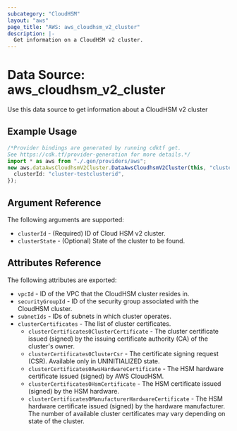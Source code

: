 ```yaml
---
subcategory: "CloudHSM"
layout: "aws"
page_title: "AWS: aws_cloudhsm_v2_cluster"
description: |-
  Get information on a CloudHSM v2 cluster.
---
```


# Data Source: aws\_cloudhsm\_v2\_cluster

Use this data source to get information about a CloudHSM v2 cluster

## Example Usage

```typescript
/*Provider bindings are generated by running cdktf get.
See https://cdk.tf/provider-generation for more details.*/
import * as aws from "./.gen/providers/aws";
new aws.dataAwsCloudhsmV2Cluster.DataAwsCloudhsmV2Cluster(this, "cluster", {
  clusterId: "cluster-testclusterid",
});

```

## Argument Reference

The following arguments are supported:

* `clusterId` - (Required) ID of Cloud HSM v2 cluster.
* `clusterState` - (Optional) State of the cluster to be found.

## Attributes Reference

The following attributes are exported:

* `vpcId` - ID of the VPC that the CloudHSM cluster resides in.
* `securityGroupId` - ID of the security group associated with the CloudHSM cluster.
* `subnetIds` - IDs of subnets in which cluster operates.
* `clusterCertificates` - The list of cluster certificates.
  * `clusterCertificates0ClusterCertificate` - The cluster certificate issued (signed) by the issuing certificate authority (CA) of the cluster's owner.
  * `clusterCertificates0ClusterCsr` - The certificate signing request (CSR). Available only in UNINITIALIZED state.
  * `clusterCertificates0AwsHardwareCertificate` - The HSM hardware certificate issued (signed) by AWS CloudHSM.
  * `clusterCertificates0HsmCertificate` - The HSM certificate issued (signed) by the HSM hardware.
  * `clusterCertificates0ManufacturerHardwareCertificate` - The HSM hardware certificate issued (signed) by the hardware manufacturer.
    The number of available cluster certificates may vary depending on state of the cluster.
